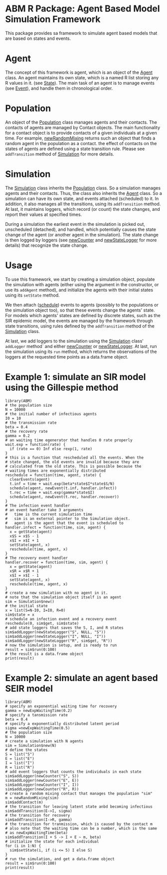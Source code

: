 # ABM R Package: Agent Based Model Simulation Framework

This package provides sa framework to simulate agent based models that are
based on states and events.

# Agent
The concept of this framework is agent, which is an object of the [Agent](https://github.com/junlingm/ABM/wiki/Agent)
class. An agent maintains its own state, which is a named R list storing any
R values in it. (see [State](https://github.com/junlingm/ABM/wiki/State)). The main task of an agent is to manage events
(see [Event](https://github.com/junlingm/ABM/wiki/Event)), and handle them in chronological order.

# Population
An object of the [Population](https://github.com/junlingm/ABM/wiki/Population) class manages agents and their contacts. The
contacts of agents are managed by Contact objects. The main functionality for
a contact object is to provide contacts of a given individuals at a given
time. For example, [newRandomMixing](https://github.com/junlingm/ABM/wiki/newRandomMixing) returns such an object that finds a
random agent in the population as a contact. the effect of contacts on the
states of agents are defined using a state transition rule. Please see
```addTransition``` method of [Simulation](https://github.com/junlingm/ABM/wiki/Simulation) for more details.

# Simulation
The [Simulation](https://github.com/junlingm/ABM/wiki/Simulation) class inherits the [Population](https://github.com/junlingm/ABM/wiki/Population) class. So a simulation
manages agents and their contacts. Thus, the class also inherits the [Agent](https://github.com/junlingm/ABM/wiki/Agent)
class. So a simulation can have its own state, and events attached
(scheduled) to it. In addition, it also manages all the transitions, using
its ```addTransition``` method. At last, it maintains loggers, which record
(or count) the state changes, and report their values at specified times.

During a simulation the earliest event in the simulation is picked out,
unscheduled (detached), and handled, which potentially causes the state
change of the agent (or another agent in the simulation). The state change is
then logged by loggers (see [newCounter](https://github.com/junlingm/ABM/wiki/newCounter) and
[newStateLogger](https://github.com/junlingm/ABM/wiki/newStateLogger) for more details) that recognize the state
change.

# Usage
To use this framework, we start by creating a simulation
object, populate the simulation with agents (either using the argument in
the constructor, or use its ```addAgent``` method), and
initialize the agents with their initial states using its ```setState``` method.

We then attach ([schedule](https://github.com/junlingm/ABM/wiki/schedule)) events to agents (possibly to the populations or
the simulation object too), so that these events change the agents' state.
For models which agents' states are defined by discrete states, such as the
SIR epidemic model, the events are managed by the framework through state
transitions, using rules defined by the ```addTransition``` method of
the [Simulation](https://github.com/junlingm/ABM/wiki/Simulation) class.

At last, we add loggers to the simulation using
the [Simulation](https://github.com/junlingm/ABM/wiki/Simulation) class' ```addLogger``` method` and either [newCounter](https://github.com/junlingm/ABM/wiki/newCounter) or
[newStateLogger](https://github.com/junlingm/ABM/wiki/newStateLogger). At last, run the simulation using
its ```run``` method, which returns the observations of the loggers
at the requested time points as a data.frame object.

# Example 1: simulate an SIR model using the Gillespie method
```
library(ABM)
# the population size
N = 10000
# the initial number of infectious agents
I0 = 10
# the transmission rate
beta = 0.4
# the recovery rate
gamma = 0.2
# an waiting time egenerator that handles 0 rate properly
wait.exp = function(rate) {
  if (rate == 0) Inf else rexp(1, rate)
}
# this is a function that rescheduled all the events. When the
# state changed, the old events are invalid because they are
# calculated from the old state. This is possible because the
# waiting times are exponentially distributed
reschedule = function(time, agent, state) {
  clearEvents(agent)
  t.inf = time + wait.exp(beta*state$I*state$S/N)
  schedule(agent, newEvent(t.inf, handler.infect))
  t.rec = time + wait.exp(gamma*state$I)
  schedule(agent, newEvent(t.rec, handler.recover))
}
# The infection event handler
# an event handler take 3 arguments
#   time is the current simulation time
#   sim is an external pointer to the Simulation object.
#   agent is the agent that the event is scheduled to
handler.infect = function(time, sim, agent) {
  x = getState(agent)
  x$S = x$S - 1
  x$I = x$I + 1
  setState(agent, x)
  reschedule(time, agent, x)
}
# The recovery event handler
handler.recover = function(time, sim, agent) {
  x = getState(agent)
  x$R = x$R + 1
  x$I = x$I - 1
  setState(agent, x)
  reschedule(time, agent, x)
}
# create a new simulation with no agent in it.
# note that the simulation object itself is an agent
sim = Simulation$new()
# the initial state
x = list(S=N-I0, I=I0, R=0)
sim$state = x
# schedule an infection event and a recovery event
reschedule(0, sim$get, sim$state)
# add state loggers that saves the S, I, and R states
sim$addLogger(newStateLogger("S", NULL, "S"))
sim$addLogger(newStateLogger("I", NULL, "I"))
sim$addLogger(newStateLogger("R", sim$get, "R"))
# now the simulation is setup, and is ready to run
result = sim$run(0:100)
# the result is a data.frame object
print(result)
```

# Example 2: simulate an agent based SEIR model
```
library(ABM)
# specify an exponential waiting time for recovery
gamma = newExpWaitingTime(0.2)
# specify a tansmission rate
beta = 0.4
# specify a exponentially distributed latent period
sigma =newExpWaitingTime(0.5)
# the population size
N = 10000
# create a simulation with N agents
sim = Simulation$new(N)
# define the states
S = list("S")
E = list("E")
I = list("I")
R = list("R")
# add event loggers that counts the individuals in each state
sim$addLogger(newCounter("S", S))
sim$addLogger(newCounter("E", E))
sim$addLogger(newCounter("I", I))
sim$addLogger(newCounter("R", R))
# create a random mixing contact that manages the population "sim"
m = newRandomMixing(sim)
sim$addContact(m)
# the transition for leaving latent state anbd becoming infectious
sim$addTransition(E->I, sigma)
# the transition for recovery
sim$addTransition(I->R, gamma)
# the transition for tranmission, which is caused by the contact m
# also note that the waiting time can be a number, which is the same
# as newExpWaitingTime(beta)
sim$addTransition(I + S -> I + E ~ m, beta)
# initialize the state for each individual
for (i in 1:N) {
  sim$setState(i, if (i <= 5) I else S)
}
# run the simulation, and get a data.frame object
result = sim$run(0:100)
print(result)
```

